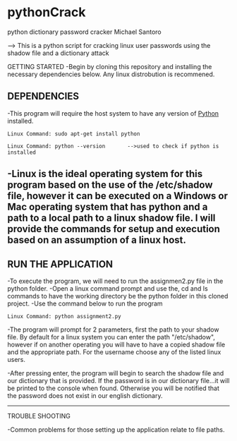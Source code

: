 # pythonCrack
python dictionary password cracker
Michael Santoro

--> This is a python script for cracking linux user passwords using the shadow file and a dictionary attack

GETTING STARTED 
-Begin by cloning this repository and installing the necessary dependencies below. Any linux distrobution is 
 recommened. 

DEPENDENCIES 
-----------------------------------------
-This program will require the host system to have any version of [Python](https://www.python.org/) installed. 
    
    Linux Command: sudo apt-get install python

    Linux Command: python --version       -->used to check if python is installed 

-Linux is the ideal operating system for this program based on the use of the /etc/shadow file, 
 however it can be executed on a Windows or Mac operating system that has python and a path to 
 a local path to a linux shadow file. I will provide the commands for setup and execution based
 on an assumption of a linux host. 
-----------------------------------------

RUN THE APPLICATION
----------------------------------------
-To execute the program, we will need to run the assignmen2.py file in the python folder. 
-Open a linux command prompt and use the, cd and ls commands to have the working directory 
 be the python folder in this cloned project. 
-Use the command below to run the program 

    Linux Command: python assignment2.py

-The program will prompt for 2 parameters, first the path to your shadow file. By default
 for a linux system you can enter the path "/etc/shadow", however if on another operating
 you will have to have a copied shadow file and the appropriate path. For the username choose
 any of the listed linux users.

-After pressing enter, the program will begin to search the shadow file and our dictionary that 
 is provided. If the password is in our dictionary file...it will be printed to the console when 
 found. Otherwise you will be notified that the password does not exist in our english dictionary. 


----------------------------------------
TROUBLE SHOOTING

-Common problems for those setting up the application relate to file paths.

